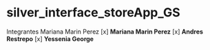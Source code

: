 # silver_interface_storeApp_GS
 Integrantes
 Mariana Marin Perez
 [x] **Mariana Marin Perez**
 [x] **Andres Restrepo**
 [x] **Yessenia George**
